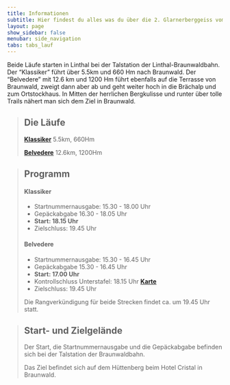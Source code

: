 ```yaml
---
title: Informationen
subtitle: Hier findest du alles was du über die 2. Glarnerberggeiss vom 27.08.2021 wissen musst
layout: page
show_sidebar: false
menubar: side_navigation
tabs: tabs_lauf
---
```


Beide Läufe starten in Linthal bei der Talstation der Linthal-Braunwaldbahn. Der “Klassiker” führt über 5.5km und 660 Hm nach Braunwald. Der “Belvedere” mit 12.6 km und 1200 Hm führt ebenfalls auf die Terrasse von Braunwald, zweigt dann aber ab und geht weiter hoch in die Brächalp und zum Ortstockhaus. In Mitten der herrlichen Bergkulisse und runter über tolle Trails nähert man sich dem Ziel in Braunwald.

> ## Die Läufe
>**[Klassiker](/der_klassiker)**
>5.5km, 660Hm
>
>**[Belvedere](/belvedere)**
>12.6km, 1200Hm



> ## Programm
> #### Klassiker
>- Startnummernausgabe: 15.30 - 18.00 Uhr
>- Gepäckabgabe 16.30 - 18.05 Uhr
>- **Start: 18.15 Uhr**
>- Zielschluss: 19.45 Uhr
>
> #### Belvedere
>- Startnummernausgabe: 15.30 - 16.45 Uhr
>- Gepäckabgabe 15.30 - 16.45 Uhr
>- **Start: 17.00 Uhr**
>- Kontrollschluss Unterstafel: 18.15 Uhr **[Karte](/belvedere)** 
>- Zielschluss: 19.45 Uhr
>
>Die Rangverkündigung für beide Strecken findet ca. um 19.45 Uhr statt.


> ## Start- und Zielgelände
> Der Start, die Startnummernausgabe und die Gepäckabgabe befinden sich bei der Talstation der Braunwaldbahn.
>
> Das Ziel befindet sich auf dem Hüttenberg beim Hotel Cristal in Braunwald.

